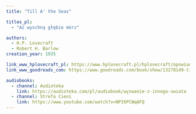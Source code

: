 ```yaml
---
title: "Till A' the Seas"

titles_pl:
  - "Aż wyschną głębie mórz"

authors:
  - H.P. Lovecraft
  - Robert H. Barlow
creation_year: 1935

link_www_hplovecraft_pl: https://www.hplovecraft.pl/hplovecraft/opowiadania-nowele-powiesci/till-a-the-seas/
link_www_goodreads_com: https://www.goodreads.com/book/show/13278149-till-a-the-seas

audiobooks:
  - channel: Audioteka
    link: https://audioteka.com/pl/audiobook/wyzwanie-z-innego-swiata
  - channel: Strefa Cieni
    link: https://www.youtube.com/watch?v=NPI6PCWqAFQ
---
```


